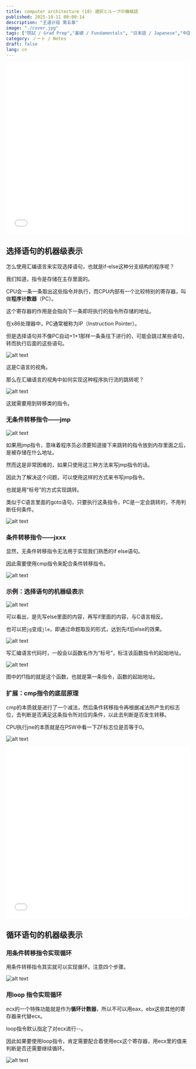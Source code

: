 ```yaml
---
title: computer architecture (18) 選択とループの機械語
published: 2025-10-11 00:00:14
description: "王道计组 第五章"
image: "./cover.jpg"
tags: ["院試 / Grad Prep","基礎 / Fundamentals", "日本語 / Japanese","中国語 / Chinese"]
category: ノート / Notes
draft: false
lang: cn
---
```



<iframe width="100%" height="468" src="//player.bilibili.com/player.html?isOutside=true&aid=995248168&bvid=BV1ps4y1d73V&cid=1100485998&p=54"  crolling="no" border="0" frameborder="no" framespacing="0" allowfullscreen="true"></iframe>

## 选择语句的机器级表示

怎么使用汇编语言来实现选择语句，也就是if-else这种分支结构的程序呢？

我们知道，指令是存储在主存里面的。

CPU会一条一条取出这些指令并执行，而CPU内部有一个比较特别的寄存器，叫做**程序计数器**（PC）。

这个寄存器的作用是会指向下一条即将执行的指令所存储的地址。

在x86处理器中，PC通常被称为IP（Instruction Pointer）。

但是选择语句并不像PC自动+1+1那样一条条往下进行的，可能会跳过某些语句，转而执行后面的这些语句。

![alt text](image.png)

这是C语言的视角。

那么在汇编语言的视角中如何实现这种程序执行流的跳转呢？

![alt text](image-1.png)

这就需要用到转移类的指令。

### 无条件转移指令——jmp

![alt text](image-2.png)

如果用jmp指令，意味着程序员必须要知道接下来跳转的指令放到内存里面之后，是被存储在什么地址。

然而这是非常困难的，如果只使用这三种方法来写jmp指令的话。

因此为了解决这个问题，可以使用这样的方式来书写jmp指令。

也就是用“标号”的方式实现跳转。

类似于C语言里面的goto语句，只要执行这条指令，PC是一定会跳转的，不用判断任何条件。

  ![alt text](image-3.png)

### 条件转移指令——jxxx

显然，无条件转移指令无法用于实现我们熟悉的if else语句。

因此需要使用cmp指令来配合条件转移指令。

![alt text](image-4.png)

### 示例：选择语句的机器级表示

![alt text](image-5.png)

可以看出，是先写else里面的内容，再写if里面的内容，与C语言相反。

也可以把`jg`变成`jle`，即通过命题取反的形式，达到先if后else的效果。

![alt text](image-6.png)

写汇编语言代码时，一般会以函数名作为“标号”，标注该函数指令的起始地址。

![alt text](image-7.png)

图中的f1指的就是这个函数，也就是第一条指令，函数的起始地址。

### 扩展：cmp指令的底层原理

 cmp的本质就是进行了一个减法，然后条件转移指令再根据减法所产生的标志位，去判断是否满足这条指令所对应的条件，以此去判断是否发生转移。

 CPU执行jne的本质就是在PSW中看一下ZF标志位是否等于0。

![alt text](image-8.png)


<iframe width="100%" height="468" src="//player.bilibili.com/player.html?isOutside=true&aid=995248168&bvid=BV1ps4y1d73V&cid=1100486538&p=55"  crolling="no" border="0" frameborder="no" framespacing="0" allowfullscreen="true"></iframe>

## 循环语句的机器级表示

### 用条件转移指令实现循环

用条件转移指令其实就可以实现循环。注意四个步骤。

![alt text](image-9.png)

### 用loop 指令实现循环

ecx的一个特殊功能就是作为**循环计数器**，所以不可以用eax，ebx这些其他的寄存器来代替ecx。
 
loop指令默认指定了对ecx进行--。

因此如果要使用loop指令，肯定需要配合着使用ecx这个寄存器，用ecx里的值来判断是否还需要继续循环。

![alt text](image-10.png)